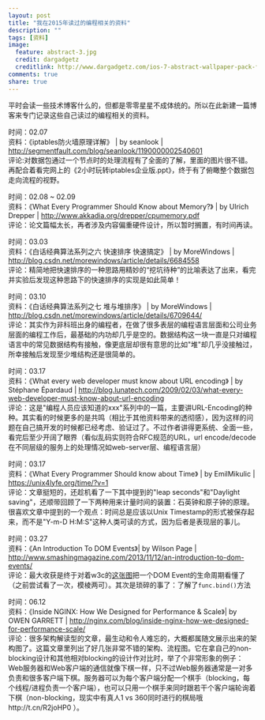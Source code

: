 ```yaml
---
layout: post
title: "我在2015年读过的编程相关的资料"
description: ""
tags: [资料]
image:
  feature: abstract-3.jpg
  credit: dargadgetz
  creditlink: http://www.dargadgetz.com/ios-7-abstract-wallpaper-pack-for-iphone-5-and-ipod-touch-retina/
comments: true
share: true
---
```


平时会读一些技术博客什么的，但都是零零星星不成体统的。所以在此新建一篇博客来专门记录这些自己读过的编程相关的资料。

<!--more-->

时间：02.07  
资料：《iptables防火墙原理详解》 | by seanlook | http://segmentfault.com/blog/seanlook/1190000002540601  
评论:对数据包通过一个节点时的处理流程有了全面的了解，里面的图片很不错。再配合着看完网上的《2小时玩转iptables企业版.ppt》，终于有了俯瞰整个数据包走向流程的视野。

时间：02.08 ~ 02.09   
资料：《What Every Programmer Should Know about Memory?》 | by Ulrich Drepper | http://www.akkadia.org/drepper/cpumemory.pdf  
评论：论文篇幅太长，再者涉及内容偏重硬件设计，所以暂时搁置，有时间再读。

时间：03.03  
资料：《白话经典算法系列之六 快速排序 快速搞定》 | by MoreWindows | http://blog.csdn.net/morewindows/article/details/6684558  
评论：精简地把快速排序的一种思路用精妙的“挖坑待种”的比喻表达了出来，看完并实验后发现这种思路下的快速排序的实现是如此简单！

时间：03.10  
资料：《白话经典算法系列之七 堆与堆排序》 | by MoreWindows | http://blog.csdn.net/morewindows/article/details/6709644/  
评论：其实作为非科班出身的编程者，在做了很多表层的编程语言层面和公司业务层面的编程工作后，最基础的内功却几乎是空的。数据结构这一块一直是只对编程语言中的常见数据结构有接触，像更底层却很有意思的比如"堆"却几乎没接触过，所幸接触后发现至少堆结构还是很简单的。

时间：03.17  
资料：《What every web developer must know about URL encoding》 | by Stéphane Épardaud | http://blog.lunatech.com/2009/02/03/what-every-web-developer-must-know-about-url-encoding  
评论：这是"编程人员应该知道的xxx"系列中的一篇，主要讲URL-Encoding的种种。其实看的时候更多的是共鸣（相比于其他资料带来的透彻感），因为这样的问题在自己搞开发的时候都已经考虑、验证过了。不过作者讲得更系统、全面一些，看完后至少开阔了眼界（看似乱码实则符合RFC规范的URL，url encode/decode在不同层级的服务上的处理情况如web-server层、编程语言层）

时间：03.17  
资料：《What Every Programmer Should know about Time》 | by EmilMikulic | https://unix4lyfe.org/time/?v=1   
评论：文章挺短的，还趁机看了一下其中提到的"leap seconds"和"Daylight saving"，还顺带回顾了一下两种用来计量时间的装置：石英钟和原子钟的原理。很喜欢文章中提到的一个观点：时间总是应该以Unix Timestamp的形式被保存起来，而不是"Y-m-D H:M:S"这种人类可读的方式，因为后者是表现层的事儿。

时间：03.27  
资料：《An Introduction To DOM Events》| by Wilson Page | http://www.smashingmagazine.com/2013/11/12/an-introduction-to-dom-events/  
评论：最大收获是终于对着w3c的[这张图](http://www.w3.org/TR/DOM-Level-3-Events/eventflow.svg)把一个DOM Event的生命周期看懂了（之前尝试看了一次，模棱两可）。其次是琐碎的事了：了解了`func.bind()`方法

时间：06.12  
资料：《Inside NGINX: How We Designed for Performance & Scale》| by OWEN GARRETT | http://nginx.com/blog/inside-nginx-how-we-designed-for-performance-scale/    
评论：很多架构解读型的文章，最生动和令人难忘的，大概都属随文展示出来的架构图了。这篇文章里列出了好几张非常不错的架构、流程图。它在拿自己的non-blocking设计和其他相对blocking的设计作对比时，举了个非常形象的例子：Web服务器和Web客户端的通信就像下棋一样，只不过Web服务器通常是一对多负责和很多客户端下棋。服务器可以为每个客户端分配一个棋手（blocking，每个线程/进程负责一个客户端），也可以只用一个棋手来同时跟若干个客户端轮询着下棋（non-blocking，现实中有真人1 vs 360同时进行的棋局哦http://t.cn/R2joHP0 ）。
